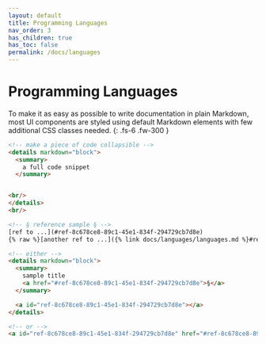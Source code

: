 ```yaml
---
layout: default
title: Programming Languages
nav_order: 3
has_children: true
has_toc: false
permalink: /docs/languages
---
```


# Programming Languages

To make it as easy as possible to write documentation in plain Markdown, most UI components are styled using default Markdown elements with few additional CSS classes needed.
{: .fs-6 .fw-300 }


```html
<!-- make a piece of code collapsible -->
<details markdown="block">
  <summary>
    a full code snippet
  </summary>


<br/>
</details>
<br/>
```
```html
<!-- § reference sample § -->
[ref to ...](#ref-8c678ce8-89c1-45e1-834f-294729cb7d8e)
{% raw %}[another ref to ...]({% link docs/languages/languages.md %}#ref-8c678ce8-89c1-45e1-834f-294729cb7d8e){% endraw %}

<!-- either -->
<details markdown="block">
  <summary>
    sample title
    <a href="#ref-8c678ce8-89c1-45e1-834f-294729cb7d8e">§</a>
  </summary>

  <a id="ref-8c678ce8-89c1-45e1-834f-294729cb7d8e"></a>
</details>

<!-- or -->
<a id="ref-8c678ce8-89c1-45e1-834f-294729cb7d8e" href="#ref-8c678ce8-89c1-45e1-834f-294729cb7d8e">§</a>
```
